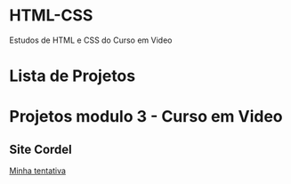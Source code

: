 # HTML-CSS
Estudos de HTML e CSS do Curso em Video

# Lista de Projetos
<h1>Projetos modulo 3 - Curso em Video</h1>
<h2>Site Cordel</h2>
<a href="projetos/cordel/minha-tentativa/index.html">Minha tentativa</a>
